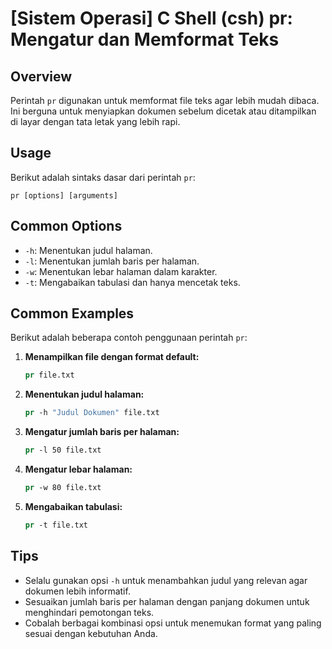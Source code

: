 # [Sistem Operasi] C Shell (csh) pr: Mengatur dan Memformat Teks

## Overview
Perintah `pr` digunakan untuk memformat file teks agar lebih mudah dibaca. Ini berguna untuk menyiapkan dokumen sebelum dicetak atau ditampilkan di layar dengan tata letak yang lebih rapi.

## Usage
Berikut adalah sintaks dasar dari perintah `pr`:

```
pr [options] [arguments]
```

## Common Options
- `-h`: Menentukan judul halaman.
- `-l`: Menentukan jumlah baris per halaman.
- `-w`: Menentukan lebar halaman dalam karakter.
- `-t`: Mengabaikan tabulasi dan hanya mencetak teks.

## Common Examples
Berikut adalah beberapa contoh penggunaan perintah `pr`:

1. **Menampilkan file dengan format default:**
   ```csh
   pr file.txt
   ```

2. **Menentukan judul halaman:**
   ```csh
   pr -h "Judul Dokumen" file.txt
   ```

3. **Mengatur jumlah baris per halaman:**
   ```csh
   pr -l 50 file.txt
   ```

4. **Mengatur lebar halaman:**
   ```csh
   pr -w 80 file.txt
   ```

5. **Mengabaikan tabulasi:**
   ```csh
   pr -t file.txt
   ```

## Tips
- Selalu gunakan opsi `-h` untuk menambahkan judul yang relevan agar dokumen lebih informatif.
- Sesuaikan jumlah baris per halaman dengan panjang dokumen untuk menghindari pemotongan teks.
- Cobalah berbagai kombinasi opsi untuk menemukan format yang paling sesuai dengan kebutuhan Anda.
